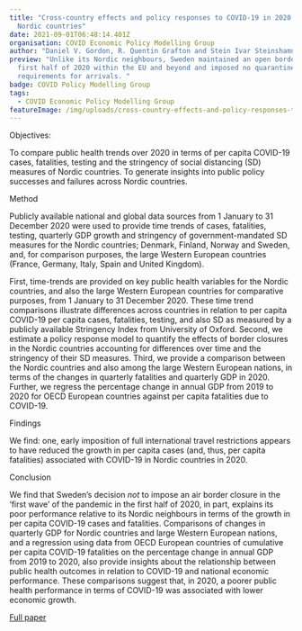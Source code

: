 ```yaml
---
title: "Cross-country effects and policy responses to COVID-19 in 2020: The
  Nordic countries"
date: 2021-09-01T06:48:14.401Z
organisation: COVID Economic Policy Modelling Group
author: "Daniel V. Gordon, R. Quentin Grafton and Stein Ivar Steinshamn  "
preview: "Unlike its Nordic neighbours, Sweden maintained an open border in the
  first half of 2020 within the EU and beyond and imposed no quarantine
  requirements for arrivals. "
badge: COVID Policy Modelling Group
tags:
  - COVID Economic Policy Modelling Group
featureImage: /img/uploads/cross-country-effects-and-policy-responses-to-covid-19-in-2020-the-nordic-countries.png
---
```

Objectives:

To compare public health trends over 2020 in terms of per capita COVID-19 cases, fatalities, testing and the stringency of social distancing (SD) measures of Nordic countries. To generate insights into public policy successes and failures across Nordic countries.

Method

Publicly available national and global data sources from 1 January to 31 December 2020 were used to provide time trends of cases, fatalities, testing, quarterly GDP growth and stringency of government-mandated SD measures for the Nordic countries; Denmark, Finland, Norway and Sweden, and, for comparison purposes, the large Western European countries (France, Germany, Italy, Spain and United Kingdom).

First, time-trends are provided on key public health variables for the Nordic countries, and also the large Western European countries for comparative purposes, from 1 January to 31 December 2020. These time trend comparisons illustrate differences across countries in relation to per capita COVID-19 per capita cases, fatalities, testing, and also SD as measured by a publicly available Stringency Index from University of Oxford. Second, we estimate a policy response model to quantify the effects of border closures in the Nordic countries accounting for differences over time and the stringency of their SD measures. Third, we provide a comparison between the Nordic countries and also among the large Western European nations, in terms of the changes in quarterly fatalities and quarterly GDP in 2020. Further, we regress the percentage change in annual GDP from 2019 to 2020 for OECD European countries against per capita fatalities due to COVID-19.

Findings

We find: one, early imposition of full international travel restrictions appears to have reduced the growth in per capita cases (and, thus, per capita fatalities) associated with COVID-19 in Nordic countries in 2020.

Conclusion

We find that Sweden’s decision *not* to impose an air border closure in the ‘first wave’ of the pandemic in the first half of 2020, in part, explains its poor performance relative to its Nordic neighbours in terms of the growth in per capita COVID-19 cases and fatalities. Comparisons of changes in quarterly GDP for Nordic countries and large Western European nations, and a regression using data from OECD European countries of cumulative per capita COVID-19 fatalities on the percentage change in annual GDP from 2019 to 2020, also provide insights about the relationship between public health outcomes in relation to COVID-19 and national economic performance. These comparisons suggest that, in 2020, a poorer public health performance in terms of COVID-19 was associated with lower economic growth.

[Full paper](https://www.sciencedirect.com/science/article/pii/S0313592621000643)